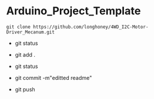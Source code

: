# Arduino_Project_Template

`git clone https://github.com/longhoney/4WD_I2C-Motor-Driver_Mecanum.git`

- git status
- git add .
- git status
- git commit -m"editted readme"  

- git push
